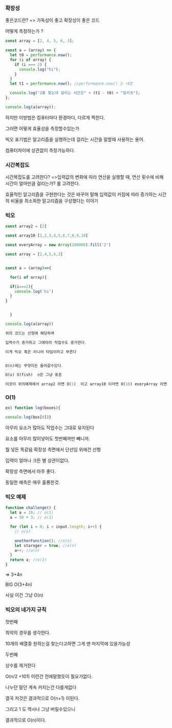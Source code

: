 ### 확장성

좋은코드란? => 가독성이 좋고 확장성이 좋은 코드

어떻게 측정하는가 ?

```js
const array = [2, 4, 5, 6, 3];

const a = (array) => {
  let t0 = performance.now();
  for (i of array) {
    if (i === 2) {
      console.log("hi");
    }
  }
  let t1 = performance.now(); //performance.now() 는 내장

  console.log("2를 찾는데 걸리는 시간은" + (t1 - t0) + "밀리초");
};

console.log(a(array));
```

하지만 이방법은 컴퓨터마다 환경마다, 다르게 찍힌다.

그러면 어떻게 효율성을 측정할수있는가

빅오 표기법은 알고리즘을 실행하는데 걸리는 시간을 말할때 사용하는 용어.

컴퓨터차이에 상관없이 측정가능하다.

### 시간복잡도

시간복잡도를 고려한다? =>입력값의 변화에 따라 연산을 실행할 때, 연산 횟수에 비해 시간이 얼마만큼 걸리는가? 를 고려한다.

효율적인 알고리즘을 구현한다는 것은 바꾸어 말해 입력값이 커짐에 따라 증가하는 시간의 비율을 최소화한 알고리즘을 구성했다는 이야기

### 빅오

```js
const array2 = [2]

const array10 [1,2,3,4,5,6,7,8,9,10]

const everyArray = new Array(100000).fill('2')

const array = [2,4,5,6,3]


const a = (array)=>{

  for(i of array){

  if(i===2){
    console.log('hi')
  }
}


  }

console.log(a(array))

위의 코드는 선형에 해당하며

입력수가 증가하고 그에따라 작업수도 증가한다.

이게 빅오 혹은 리니어 타임이라고 부른다


O(n)에는 무엇이든 들어갈수있다.

O(x) O(fish)  n은 그냥 표준

이것이 위의예제에서 array2 라면 O(1)  이고 array10 이라면 O(10) everyArray 라면 O(100000)

```

### O(1)

```js
ex) function log(boxes){

console.log(box[0])}
```

아무리 요소가 많아도 작업수는 그대로 유지된다

요소를 아무리 많이넣어도 첫번째꺼만 빼니까.

뭘 넣든 똑같음 확장성 측면에서 단선임 위에건 선형

입력이 얼마나 크든 별 상관이없다.

확장성 측면에서 아주 좋다.

동일한 예측은 매우 훌룡한것.

### 빅오 예제

```js
function challenge() {
  let a = 10; // o(1)
  a = 50 + 3; // o(1)

  for (let i = 0; i < input.length; i++) {
    // o(n)

    anotherFunction(); //o(n)
    let starnger = true; //o(n)
    a++; //o(n)
  }
  return a; //o(1)
}
```

⇒ 3+4n

BIG O(3+4n)

사실 이건 그냥 O(n)

### 빅오의 네가지 규칙

첫번째

최악의 경우를 생각한다.

10개의 배열중 원하는걸 찾는다고하면 그게 맨 마지막에 있을가능성

두번째

상수를 제거한다

O(n/2 +101) 이런건 전에말했듯이 필요가없다.

나누던 말던 계속 커지는건 다를게없다

결국 저것은 결과적으로 O(n+1) 이된다.

그리고 1 도 역시나 그냥 버릴수있으니

결과적으로 O(n)이다.

